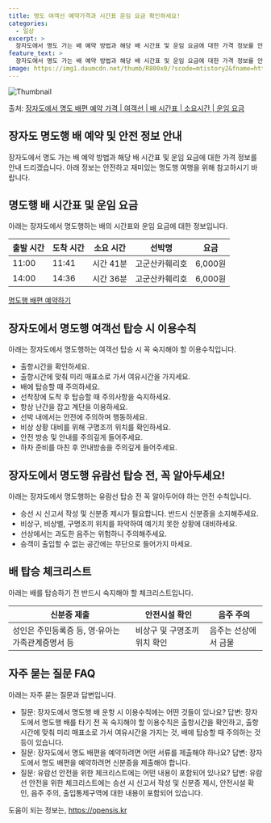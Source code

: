 ```yaml
---
title: 명도 여객선 예약가격과 시간표 운임 요금 확인하세요!
categories:
  - 일상
excerpt: >
  장자도에서 명도 가는 배 예약 방법과 해당 배 시간표 및 운임 요금에 대한 가격 정보를 안내 드리겠습니다. 안전하고 재밋는 명도행 여행을 위해 아래 정보 참고하시기 바랍니다. 명도행 배편 예약하기 👈 클릭장자도에서 명도행 배 시간표출발 시간도착 시간소요 시간선박명요금11:0011:410시간 41분고군산카훼리호6,000원14:0014:360시간 36분고군산카훼리호6,000원명도행 배편 예약하기 👈 클릭장자도에서 명도행 여객선 탑승 시 이용수칙장자도에서 명도행 배를 타기 전 꼭 숙지해야 할 이용수칙 1) 출항시간을 확인하세요. 2) 출항시간에 맞춰 미리 매표소로 가서 여유시간을 가지세요. 3) 배에 탑승할 때 주의하세요. 4) 선착장에 도착 후 탑승할 때 주의사항을 숙지하세요. 5) 항상 난간을 잡고 계단을..
feature_text: >
  장자도에서 명도 가는 배 예약 방법과 해당 배 시간표 및 운임 요금에 대한 가격 정보를 안내 드리겠습니다. 안전하고 재밋는 명도행 여행을 위해 아래 정보 참고하시기 바랍니다. 명도행 배편 예약하기 👈 클릭장자도에서 명도행 배 시간표출발 시간도착 시간소요 시간선박명요금11:0011:410시간 41분고군산카훼리호6,000원14:0014:360시간 36분고군산카훼리호6,000원명도행 배편 예약하기 👈 클릭장자도에서 명도행 여객선 탑승 시 이용수칙장자도에서 명도행 배를 타기 전 꼭 숙지해야 할 이용수칙 1) 출항시간을 확인하세요. 2) 출항시간에 맞춰 미리 매표소로 가서 여유시간을 가지세요. 3) 배에 탑승할 때 주의하세요. 4) 선착장에 도착 후 탑승할 때 주의사항을 숙지하세요. 5) 항상 난간을 잡고 계단을..
image: https://img1.daumcdn.net/thumb/R800x0/?scode=mtistory2&fname=https%3A%2F%2Fblog.kakaocdn.net%2Fdn%2FdIcBr5%2FbtsHDJ2uDcV%2F6BoUQau9EvMhUSn9z3fDK1%2Fimg.webp
---
```


![Thumbnail](https://img1.daumcdn.net/thumb/R800x0/?scode=mtistory2&fname=https%3A%2F%2Fblog.kakaocdn.net%2Fdn%2FdIcBr5%2FbtsHDJ2uDcV%2F6BoUQau9EvMhUSn9z3fDK1%2Fimg.webp)

<p>출처: <a href="https://opensis.kr/entry/%EC%9E%A5%EC%9E%90%EB%8F%84%EC%97%90%EC%84%9C-%EB%AA%85%EB%8F%84-%EB%B0%B0%ED%8E%B8-%EC%98%88%EC%95%BD-%EA%B0%80%EA%B2%A9-%EC%97%AC%EA%B0%9D%EC%84%A0-%EB%B0%B0-%EC%8B%9C%EA%B0%84%ED%91%9C-%EC%86%8C%EC%9A%94%EC%8B%9C%EA%B0%84-%EC%9A%B4%EC%9E%84-%EC%9A%94%EA%B8%88" rel="dofollow">장자도에서 명도 배편 예약 가격 | 여객선 | 배 시간표 | 소요시간 | 운임 요금</a> </p>

## 장자도 명도행 배 예약 및 안전 정보 안내

장자도에서 명도 가는 배 예약 방법과 해당 배 시간표 및 운임 요금에 대한 가격 정보를 안내 드리겠습니다. 아래 정보는 안전하고 재미있는
명도행 여행을 위해 참고하시기 바랍니다.

## 명도행 배 시간표 및 운임 요금

아래는 장자도에서 명도행하는 배의 시간표와 운임 요금에 대한 정보입니다.

출발 시간 | 도착 시간 | 소요 시간 | 선박명 | 요금  
---|---|---|---|---  
11:00 | 11:41 | 시간 41분 | 고군산카훼리호 | 6,000원  
14:00 | 14:36 | 시간 36분 | 고군산카훼리호 | 6,000원  
  
[명도행 배편 예약하기](https://www.examplelink.com/명도행-배편-예약)

## 장자도에서 명도행 여객선 탑승 시 이용수칙

아래는 장자도에서 명도행하는 여객선 탑승 시 꼭 숙지해야 할 이용수칙입니다.

  * 출항시간을 확인하세요.
  * 출항시간에 맞춰 미리 매표소로 가서 여유시간을 가지세요.
  * 배에 탑승할 때 주의하세요.
  * 선착장에 도착 후 탑승할 때 주의사항을 숙지하세요.
  * 항상 난간을 잡고 계단을 이용하세요.
  * 선박 내에서는 안전에 주의하며 행동하세요.
  * 비상 상황 대비를 위해 구명조끼 위치를 확인하세요.
  * 안전 방송 및 안내를 주의깊게 들어주세요.
  * 하차 준비를 마친 후 안내방송을 주의깊게 들어주세요.

## 장자도에서 명도행 유람선 탑승 전, 꼭 알아두세요!

아래는 장자도에서 명도행하는 유람선 탑승 전 꼭 알아두어야 하는 안전 수칙입니다.

  * 승선 시 신고서 작성 및 신분증 제시가 필요합니다. 반드시 신분증을 소지해주세요.
  * 비상구, 비상벨, 구명조끼 위치를 파악하여 예기치 못한 상황에 대비하세요.
  * 선상에서는 과도한 음주는 위험하니 주의해주세요.
  * 승객이 출입할 수 없는 공간에는 무단으로 들어가지 마세요.

## 배 탑승 체크리스트

아래는 배를 탑승하기 전 반드시 숙지해야 할 체크리스트입니다.

**신분증 제출** | **안전시설 확인** | **음주 주의**  
---|---|---  
성인은 주민등록증 등, 영·유아는 가족관계증명서 등 | 비상구 및 구명조끼 위치 확인 | 음주는 선상에서 금물  
  
## 자주 묻는 질문 FAQ

아래는 자주 묻는 질문과 답변입니다.

  * 질문: 장자도에서 명도행 배 운항 시 이용수칙에는 어떤 것들이 있나요? 답변: 장자도에서 명도행 배를 타기 전 꼭 숙지해야 할 이용수칙은 출항시간을 확인하고, 출항시간에 맞춰 미리 매표소로 가서 여유시간을 가지는 것, 배에 탑승할 때 주의하는 것 등이 있습니다.
  * 질문: 장자도에서 명도 배편을 예약하려면 어떤 서류를 제출해야 하나요? 답변: 장자도에서 명도 배편을 예약하려면 신분증을 제출해야 합니다.
  * 질문: 유람선 안전을 위한 체크리스트에는 어떤 내용이 포함되어 있나요? 답변: 유람선 안전을 위한 체크리스트에는 승선 시 신고서 작성 및 신분증 제시, 안전시설 확인, 음주 주의, 출입통제구역에 대한 내용이 포함되어 있습니다.

 

도움이 되는 정보는, <a href="https://opensis.kr" rel="dofollow">https://opensis.kr</a>


